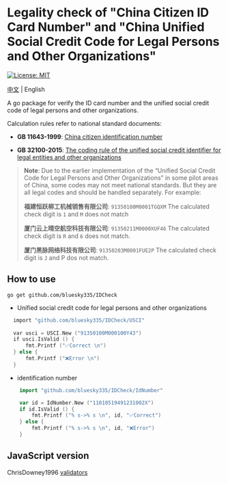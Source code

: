 # Legality check of "China Citizen ID Card Number" and "China Unified Social Credit Code for Legal Persons and Other Organizations"

[![License: MIT](https://img.shields.io/badge/License-MIT-blue.svg)](https://opensource.org/licenses/MIT)

[中文](README.md) | English

A go package for verify the ID card number and the unified social credit code of legal persons and other organizations.

Calculation rules refer to national standard documents:

- **GB 11643-1999**: [China citizen identification number](http://www.gb688.cn/bzgk/gb/newGbInfo?hcno=080D6FBF2BB468F9007657F26D60013E)

- **GB 32100-2015**: [The coding rule of the unified social credit identifier for legal entities and other organizations](http://www.gb688.cn/bzgk/gb/newGbInfo?hcno=24691C25985C1073D3A7C85629378AC0)

> **Note**: Due to the earlier implementation of the “Unified Social Credit Code for Legal Persons and Other Organizations” in some pilot areas of China, some codes may not meet national standards. But they are all legal codes and should be handled separately.
> For example:
>
> **福建恒跃柳工机械销售有限公司**: `91350100M0001TGQXM` The calculated check digit is `1` and `M` does not match
>
> **厦门云上晴空航空科技有限公司**: `91350211M0000XUF46` The calculated check digit is `R` and `6` does not match.
>
> **厦门黑脉网络科技有限公司**: `91350203M0001FUE2P` The calculated check digit is `J` and P dos not match.

## How to use

``` shell
go get github.com/bluesky335/IDCheck
```

- Unified social credit code for legal persons and other organizations

``` go
  import "github.com/bluesky335/IDCheck/USCI"
  
  var usci = USCI.New ("91350100M000100Y43")
  if usci.IsValid () {
      fmt.Printf ("✅Correct \n")
  } else {
      fmt.Printf ("❌Error \n")
  }
```

- identification number

``` go
    import "github.com/bluesky335/IDCheck/IdNumber"

    var id = IdNumber.New ("11010519491231002X")
    if id.IsValid () {
        fmt.Printf ("% s->% s \n", id, "✅Correct")
    } else {
        fmt.Printf ("% s->% s \n", id, "❌Error")
    }
```

## JavaScript version

ChrisDowney1996  [validators](https://github.com/ChrisDowney1996/validators)
